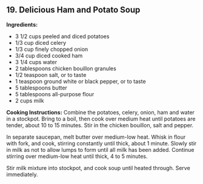 ## 19. Delicious Ham and Potato Soup

**Ingredients:**
- 3 1/2 cups peeled and diced potatoes
- 1/3 cup diced celery
- 1/3 cup finely chopped onion
- 3/4 cup diced cooked ham
- 3 1/4 cups water
- 2 tablespoons chicken bouillon granules
- 1/2 teaspoon salt, or to taste
- 1 teaspoon ground white or black pepper, or to taste
- 5 tablespoons butter
- 5 tablespoons all-purpose flour
- 2 cups milk

**Cooking Instructions:**
Combine the potatoes, celery, onion, ham and water in a stockpot. Bring to a boil, then cook over medium heat until potatoes are tender, about 10 to 15 minutes. Stir in the chicken bouillon, salt and pepper.

In separate saucepan, melt butter over medium-low heat. Whisk in flour with fork, and cook, stirring constantly until thick, about 1 minute. Slowly stir in milk as not to allow lumps to form until all milk has been added. Continue stirring over medium-low heat until thick, 4 to 5 minutes.

Stir milk mixture into stockpot, and cook soup until heated through. Serve immediately.